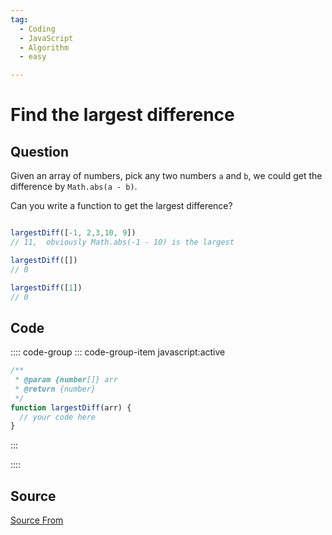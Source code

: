 ```yaml
---
tag:
  - Coding
  - JavaScript
  - Algorithm
  - easy

---
```

  
# Find the largest difference

## Question
Given an array of numbers, pick any two numbers `a` and `b`, we could get the difference by `Math.abs(a - b)`.

Can you write a function to get the largest difference?

```js

largestDiff([-1, 2,3,10, 9])
// 11,  obviously Math.abs(-1 - 10) is the largest

largestDiff([])
// 0

largestDiff([1])
// 0
```

## Code
:::: code-group
::: code-group-item javascript:active
```javascript
/**
 * @param {number[]} arr
 * @return {number}
 */
function largestDiff(arr) {
  // your code here
}
```
:::
    
::::



##  Source
[Source From](https://bigfrontend.dev/problem/Find-the-largest-difference)

  